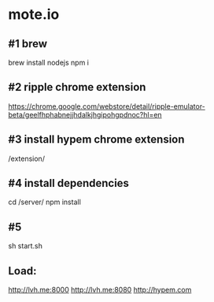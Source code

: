 # mote.io

## #1 brew

brew install nodejs
npm i

## #2 ripple chrome extension

https://chrome.google.com/webstore/detail/ripple-emulator-beta/geelfhphabnejjhdalkjhgipohgpdnoc?hl=en

## #3 install hypem chrome extension

/extension/

## #4 install dependencies

cd /server/
npm install

## #5

sh start.sh

## Load:
http://lvh.me:8000
http://lvh.me:8080
http://hypem.com
